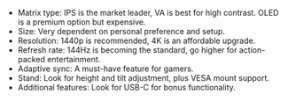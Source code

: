 - Matrix type: IPS is the market leader, VA is best for high contrast. OLED is a premium option but expensive.
- Size: Very dependent on personal preference and setup.
- Resolution: 1440p is recommended, 4K is an affordable upgrade.
- Refresh rate: 144Hz is becoming the standard, go higher for action-packed entertainment.
- Adaptive sync: A must-have feature for gamers.
- Stand: Look for height and tilt adjustment, plus VESA mount support.
- Additional features: Look for USB-C for bonus functionality.
